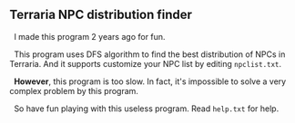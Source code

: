 ## Terraria NPC distribution finder
&nbsp;&nbsp;I made this program 2 years ago for fun.

&nbsp;&nbsp;This program uses DFS algorithm to find the best distribution of NPCs in Terraria. And it supports customize your NPC list by editing `npclist.txt`.

&nbsp;&nbsp;**However**, this program is too slow. In fact, it's impossible to solve a very complex problem by this program.

&nbsp;&nbsp;So have fun playing with this useless program. Read `help.txt` for help.
